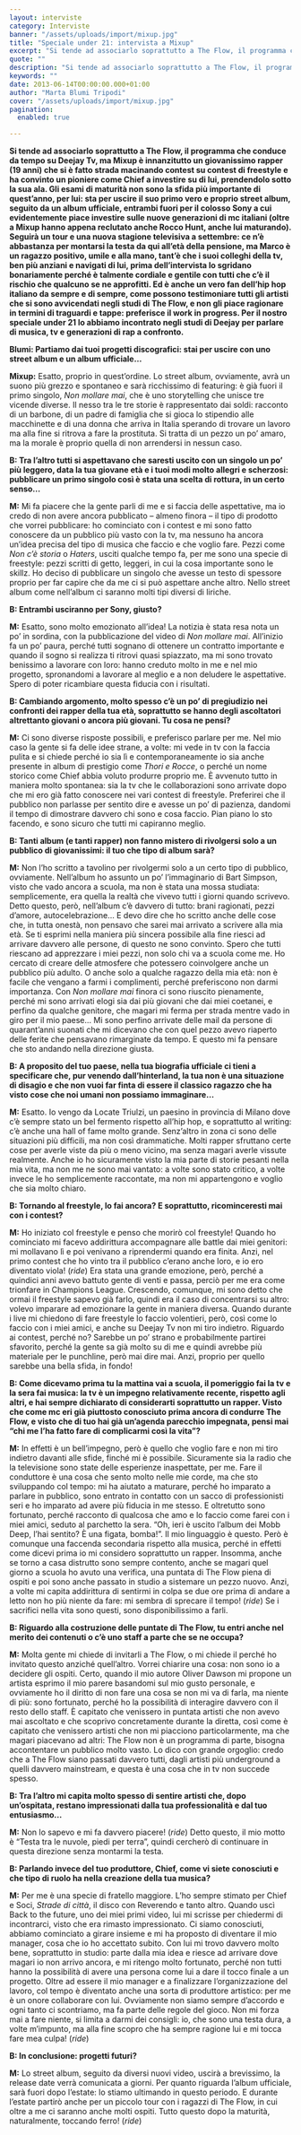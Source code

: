 ```yaml
---
layout: interviste
category: Interviste
banner: "/assets/uploads/import/mixup.jpg"
title: "Speciale under 21: intervista a Mixup"
excerpt: "Si tende ad associarlo soprattutto a The Flow, il programma che conduce da tempo su Deejay Tv, ma Mixup è innanzitutto un giovanissimo rapper (19 anni) che si è fatto strada macinando contest su contest di freestyle e ha convinto un pioniere come Chief a investire su di lui, prendendolo sotto la sua ala. Gli…"
quote: ""
description: "Si tende ad associarlo soprattutto a The Flow, il programma che conduce da tempo su Deejay Tv, ma Mixup è innanzitutto un giovanissimo rapper (19 anni) che si è fatto strada macinando contest su contest di freestyle e ha convinto un pioniere come Chief a investire su di lui, prendendolo sotto la sua ala. Gli…"
keywords: ""
date: 2013-06-14T00:00:00.000+01:00
author: "Marta Blumi Tripodi"
cover: "/assets/uploads/import/mixup.jpg"
pagination:
  enabled: true

---
```


**Si tende ad associarlo soprattutto a The Flow, il programma che conduce da tempo su Deejay Tv, ma Mixup è innanzitutto un giovanissimo rapper (19 anni) che si è fatto strada macinando contest su contest di freestyle e ha convinto un pioniere come Chief a investire su di lui, prendendolo sotto la sua ala. Gli esami di maturità non sono la sfida più importante di quest’anno, per lui: sta per uscire il suo primo vero e proprio street album, seguito da un album ufficiale, entrambi fuori per il colosso Sony a cui evidentemente piace investire sulle nuove generazioni di mc italiani (oltre a Mixup hanno appena reclutato anche Rocco Hunt, anche lui maturando). Seguirà un tour e una nuova stagione televisiva a settembre: ce n’è abbastanza per montarsi la testa da qui all’età della pensione, ma Marco è un ragazzo positivo, umile e alla mano, tant’è che i suoi colleghi della tv, ben più anziani e navigati di lui, prima dell’intervista lo sgridano bonariamente perché è talmente cordiale e gentile con tutti che c’è il rischio che qualcuno se ne approfitti. Ed è anche un vero fan dell’hip hop italiano da sempre e di sempre, come possono testimoniare tutti gli artisti che si sono avvicendati negli studi di The Flow, e non gli piace ragionare in termini di traguardi e tappe: preferisce il work in progress. Per il nostro speciale under 21 lo abbiamo incontrato negli studi di Deejay per parlare di musica, tv e generazioni di rap a confronto.**

**Blumi: Partiamo dai tuoi progetti discografici: stai per uscire con uno street album e un album ufficiale…**

**Mixup:** Esatto, proprio in quest’ordine. Lo street album, ovviamente, avrà un suono più grezzo e spontaneo e sarà ricchissimo di featuring: è già fuori il primo singolo, _Non mollare mai_, che è uno storytelling che unisce tre vicende diverse. Il nesso tra le tre storie è rappresentato dai soldi: racconto di un barbone, di un padre di famiglia che si gioca lo stipendio alle macchinette e di una donna che arriva in Italia sperando di trovare un lavoro ma alla fine si ritrova a fare la prostituta. Si tratta di un pezzo un po’ amaro, ma la morale è proprio quella di non arrendersi in nessun caso.

**B: Tra l’altro tutti si aspettavano che saresti uscito con un singolo un po’ più leggero, data la tua giovane età e i tuoi modi molto allegri e scherzosi: pubblicare un primo singolo così è stata una scelta di rottura, in un certo senso…**

**M:** Mi fa piacere che la gente parli di me e si faccia delle aspettative, ma io credo di non avere ancora pubblicato – almeno finora – il tipo di prodotto che vorrei pubblicare: ho cominciato con i contest e mi sono fatto conoscere da un pubblico più vasto con la tv, ma nessuno ha ancora un’idea precisa del tipo di musica che faccio e che voglio fare. Pezzi come _Non c’è storia_ o _Haters_, usciti qualche tempo fa, per me sono una specie di freestyle: pezzi scritti di getto, leggeri, in cui la cosa importante sono le skillz. Ho deciso di pubblicare un singolo che avesse un testo di spessore proprio per far capire che da me ci si può aspettare anche altro. Nello street album come nell’album ci saranno molti tipi diversi di liriche.

**B: Entrambi usciranno per Sony, giusto?**

**M:** Esatto, sono molto emozionato all’idea! La notizia è stata resa nota un po’ in sordina, con la pubblicazione del video di _Non mollare mai_. All’inizio fa un po’ paura, perché tutti sognano di ottenere un contratto importante e quando il sogno si realizza ti ritrovi quasi spiazzato, ma mi sono trovato benissimo a lavorare con loro: hanno creduto molto in me e nel mio progetto, spronandomi a lavorare al meglio e a non deludere le aspettative. Spero di poter ricambiare questa fiducia con i risultati.

**B: Cambiando argomento, molto spesso c’è un po’ di pregiudizio nei confronti dei rapper della tua età, soprattutto se hanno degli ascoltatori altrettanto giovani o ancora più giovani. Tu cosa ne pensi?**

**M:** Ci sono diverse risposte possibili, e preferisco parlare per me. Nel mio caso la gente si fa delle idee strane, a volte: mi vede in tv con la faccia pulita e si chiede perché io sia lì e contemporaneamente io sia anche presente in album di prestigio come _Thori e Rocce_, o perché un nome storico come Chief abbia voluto produrre proprio me. È avvenuto tutto in maniera molto spontanea: sia la tv che le collaborazioni sono arrivate dopo che mi ero già fatto conoscere nei vari contest di freestyle. Preferirei che il pubblico non parlasse per sentito dire e avesse un po’ di pazienza, dandomi il tempo di dimostrare davvero chi sono e cosa faccio. Pian piano lo sto facendo, e sono sicuro che tutti mi capiranno meglio.

**B: Tanti album (e tanti rapper) non fanno mistero di rivolgersi solo a un pubblico di giovanissimi: il tuo che tipo di album sarà?**

**M:** Non l’ho scritto a tavolino per rivolgermi solo a un certo tipo di pubblico, ovviamente. Nell’album ho assunto un po’ l’immaginario di Bart Simpson, visto che vado ancora a scuola, ma non è stata una mossa studiata: semplicemente, era quella la realtà che vivevo tutti i giorni quando scrivevo. Detto questo, però, nell’album c’è davvero di tutto: brani ragionati, pezzi d’amore, autocelebrazione… E devo dire che ho scritto anche delle cose che, in tutta onestà, non pensavo che sarei mai arrivato a scrivere alla mia età. Se ti esprimi nella maniera più sincera possibile alla fine riesci ad arrivare davvero alle persone, di questo ne sono convinto. Spero che tutti riescano ad apprezzare i miei pezzi, non solo chi va a scuola come me. Ho cercato di creare delle atmosfere che potessero coinvolgere anche un pubblico più adulto. O anche solo a qualche ragazzo della mia età: non è facile che vengano a farmi i complimenti, perché preferiscono non darmi importanza. Con _Non mollare mai_ finora ci sono riuscito pienamente, perché mi sono arrivati elogi sia dai più giovani che dai miei coetanei, e perfino da qualche genitore, che magari mi ferma per strada mentre vado in giro per il mio paese… Mi sono perfino arrivate delle mail da persone di quarant’anni suonati che mi dicevano che con quel pezzo avevo riaperto delle ferite che pensavano rimarginate da tempo. E questo mi fa pensare che sto andando nella direzione giusta.

**B: A proposito del tuo paese, nella tua biografia ufficiale ci tieni a specificare che, pur venendo dall’hinterland, la tua non è una situazione di disagio e che non vuoi far finta di essere il classico ragazzo che ha visto cose che noi umani non possiamo immaginare…**

**M:** Esatto. Io vengo da Locate Triulzi, un paesino in provincia di Milano dove c’è sempre stato un bel fermento rispetto all’hip hop, e soprattutto al writing: c’è anche una hall of fame molto grande. Senz’altro in zona ci sono delle situazioni più difficili, ma non così drammatiche. Molti rapper sfruttano certe cose per averle viste da più o meno vicino, ma senza magari averle vissute realmente. Anche io ho sicuramente visto la mia parte di storie pesanti nella mia vita, ma non me ne sono mai vantato: a volte sono stato critico, a volte invece le ho semplicemente raccontate, ma non mi appartengono e voglio che sia molto chiaro.

**B: Tornando al freestyle, lo fai ancora? E soprattutto, ricominceresti mai con i contest?**

**M:** Ho iniziato col freestyle e penso che morirò col freestyle! Quando ho cominciato mi facevo addirittura accompagnare alle battle dai miei genitori: mi mollavano lì e poi venivano a riprendermi quando era finita. Anzi, nel primo contest che ho vinto tra il pubblico c’erano anche loro, e io ero diventato viola! (_ride_) Era stata una grande emozione, però, perché a quindici anni avevo battuto gente di venti e passa, perciò per me era come trionfare in Champions League. Crescendo, comunque, mi sono detto che ormai il freestyle sapevo già farlo, quindi era il caso di concentrarsi su altro: volevo imparare ad emozionare la gente in maniera diversa. Quando durante i live mi chiedono di fare freestyle lo faccio volentieri, però, così come lo faccio con i miei amici, e anche su Deejay Tv non mi tiro indietro. Riguardo ai contest, perché no? Sarebbe un po’ strano e probabilmente partirei sfavorito, perché la gente sa già molto su di me e quindi avrebbe più materiale per le punchline, però mai dire mai. Anzi, proprio per quello sarebbe una bella sfida, in fondo!

**B: Come dicevamo prima tu la mattina vai a scuola, il pomeriggio fai la tv e la sera fai musica: la tv è un impegno relativamente recente, rispetto agli altri, e hai sempre dichiarato di considerarti soprattutto un rapper. Visto che come mc eri già piuttosto conosciuto prima ancora di condurre The Flow, e visto che di tuo hai già un’agenda parecchio impegnata, pensi mai “chi me l’ha fatto fare di complicarmi così la vita”?**

**M:** In effetti è un bell’impegno, però è quello che voglio fare e non mi tiro indietro davanti alle sfide, finché mi è possibile. Sicuramente sia la radio che la televisione sono state delle esperienze inaspettate, per me. Fare il conduttore è una cosa che sento molto nelle mie corde, ma che sto sviluppando col tempo: mi ha aiutato a maturare, perché ho imparato a parlare in pubblico, sono entrato in contatto con un sacco di professionisti seri e ho imparato ad avere più fiducia in me stesso. E oltretutto sono fortunato, perché racconto di qualcosa che amo e lo faccio come farei con i miei amici, seduto al parchetto la sera. “Oh, ieri è uscito l’album dei Mobb Deep, l’hai sentito? È una figata, bomba!”. Il mio linguaggio è questo. Però è comunque una faccenda secondaria rispetto alla musica, perché in effetti come dicevi prima io mi considero soprattutto un rapper. Insomma, anche se torno a casa distrutto sono sempre contento, anche se magari quel giorno a scuola ho avuto una verifica, una puntata di The Flow piena di ospiti e poi sono anche passato in studio a sistemare un pezzo nuovo. Anzi, a volte mi capita addirittura di sentirmi in colpa se due ore prima di andare a letto non ho più niente da fare: mi sembra di sprecare il tempo! (_ride_) Se i sacrifici nella vita sono questi, sono disponibilissimo a farli.

**B: Riguardo alla costruzione delle puntate di The Flow, tu entri anche nel merito dei contenuti o c’è uno staff a parte che se ne occupa?**

**M:** Molta gente mi chiede di invitarli a The Flow, o mi chiede il perché ho invitato questo anziché quell’altro. Vorrei chiarire una cosa: non sono io a decidere gli ospiti. Certo, quando il mio autore Oliver Dawson mi propone un artista esprimo il mio parere basandomi sul mio gusto personale, e ovviamente ho il diritto di non fare una cosa se non mi va di farla, ma niente di più: sono fortunato, perché ho la possibilità di interagire davvero con il resto dello staff. È capitato che venissero in puntata artisti che non avevo mai ascoltato e che scoprivo concretamente durante la diretta, così come è capitato che venissero artisti che non mi piacciono particolarmente, ma che magari piacevano ad altri: The Flow non è un programma di parte, bisogna accontentare un pubblico molto vasto. Lo dico con grande orgoglio: credo che a The Flow siano passati davvero tutti, dagli artisti più underground a quelli davvero mainstream, e questa è una cosa che in tv non succede spesso.

**B: Tra l’altro mi capita molto spesso di sentire artisti che, dopo un’ospitata, restano impressionati dalla tua professionalità e dal tuo entusiasmo…**

**M:** Non lo sapevo e mi fa davvero piacere! (_ride_) Detto questo, il mio motto è “Testa tra le nuvole, piedi per terra”, quindi cercherò di continuare in questa direzione senza montarmi la testa.

**B: Parlando invece del tuo produttore, Chief, come vi siete conosciuti e che tipo di ruolo ha nella creazione della tua musica?**

**M:** Per me è una specie di fratello maggiore. L’ho sempre stimato per Chief e Soci, _Strade di città_, il disco con Reverendo e tanto altro. Quando uscì Back to the future, uno dei miei primi video, lui mi scrisse per chiedermi di incontrarci, visto che era rimasto impressionato. Ci siamo conosciuti, abbiamo cominciato a girare insieme e mi ha proposto di diventare il mio manager, cosa che io ho accettato subito. Con lui mi trovo davvero molto bene, soprattutto in studio: parte dalla mia idea e riesce ad arrivare dove magari io non arrivo ancora, e mi ritengo molto fortunato, perché non tutti hanno la possibilità di avere una persona come lui a dare il tocco finale a un progetto. Oltre ad essere il mio manager e a finalizzare l’organizzazione del lavoro, col tempo è diventato anche una sorta di produttore artistico: per me è un onore collaborare con lui. Ovviamente non siamo sempre d’accordo e ogni tanto ci scontriamo, ma fa parte delle regole del gioco. Non mi forza mai a fare niente, si limita a darmi dei consigli: io, che sono una testa dura, a volte m’impunto, ma alla fine scopro che ha sempre ragione lui e mi tocca fare mea culpa! (_ride_)

**B: In conclusione: progetti futuri?**

**M:** Lo street album, seguito da diversi nuovi video, uscirà a brevissimo, la release date verrà comunicata a giorni. Per quanto riguarda l’album ufficiale, sarà fuori dopo l’estate: lo stiamo ultimando in questo periodo. E durante l’estate partirò anche per un piccolo tour con i ragazzi di The Flow, in cui oltre a me ci saranno anche molti ospiti. Tutto questo dopo la maturità, naturalmente, toccando ferro! (_ride_)